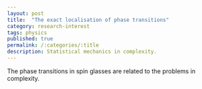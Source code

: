 ```yaml
---
layout: post
title:  "The exact localisation of phase transitions"
category: research-interest
tags: physics
published: true
permalink: /:categories/:title
description: Statistical mechanics in complexity.
---
```


The phase transitions in spin glasses are related to the problems in complexity.


[jekyll-docs]: https://jekyllrb.com/docs/home
[jekyll-gh]:   https://github.com/jekyll/jekyll
[jekyll-talk]: https://talk.jekyllrb.com/
[cmi]: https://www.cmi.ac.in
[google]: https://www.google.com
[gmail]: https://www.gmail.com
[govind]: https://www.cmi.ac.in/~govind